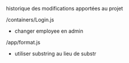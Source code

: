 historique des modifications apportées au projet 

/containers/Login.js
 - changer employee en admin 

/app/format.js 
 - utiliser substring au lieu de substr